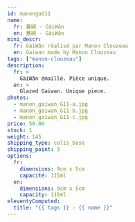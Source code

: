 ```yaml
---
id: manongaG11
name:
  fr: 蓋碗 - GàiWǎn
  en: 蓋碗 - GàiWǎn
mini_descr:
  fr: GàiWǎn réalisé par Manon Clouzeau
  en: Gaiwan made by Manon Clouzeau
tags: ["manon-clouzeau"]
description:
  fr: >
    GàiWǎn émaillé. Pièce unique.
  en: >
    Glazed Gaiwan. Unique piece.
photos:
  - manon_gaiwan_G11-a.jpg
  - manon_gaiwan_G11-b.jpg
  - manon_gaiwan_G11-c.jpg
price: 50.00
stock: 1
weight: 145
shipping_type: colis_base
shipping_point: 3
options:
  fr:
    dimensions: 9cm x 5cm
    capacité: 115ml
  en:
    dimensions: 9cm x 5cm
    capacity: 115ml
eleventyComputed:
  title: "{{ tags }} - {{ name }}"
---
```

